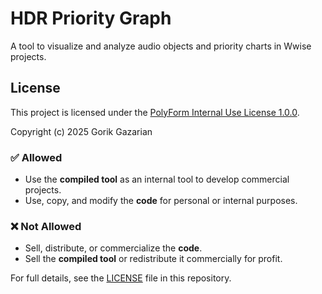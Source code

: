 # HDR Priority Graph

A tool to visualize and analyze audio objects and priority charts in Wwise projects.

## License

This project is licensed under the [PolyForm Internal Use License 1.0.0](https://polyformproject.org/licenses/internal-use/1.0.0/).

Copyright (c) 2025 Gorik Gazarian

### ✅ Allowed
- Use the **compiled tool** as an internal tool to develop commercial projects.
- Use, copy, and modify the **code** for personal or internal purposes.

### ❌ Not Allowed
- Sell, distribute, or commercialize the **code**.
- Sell the **compiled tool** or redistribute it commercially for profit.

For full details, see the [LICENSE](./LICENSE) file in this repository.

